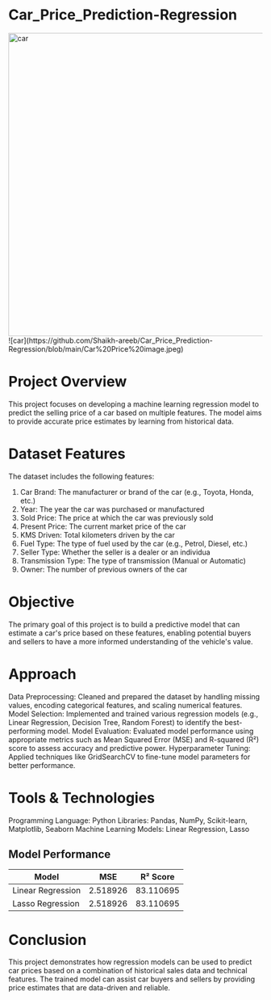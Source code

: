 # Car_Price_Prediction-Regression

<img src="https://github.com/Shaikh-areeb/Car_Price_Prediction-Regression/blob/main/Car%20Price%20image.jpeg" alt="car" width="600"/>
![car](https://github.com/Shaikh-areeb/Car_Price_Prediction-Regression/blob/main/Car%20Price%20image.jpeg)

# Project Overview

This project focuses on developing a machine learning regression model to predict the selling price of a car based on multiple features. 
The model aims to provide accurate price estimates by learning from historical data.

# Dataset Features

The dataset includes the following features:

1. Car Brand: The manufacturer or brand of the car (e.g., Toyota, Honda, etc.)
2. Year: The year the car was purchased or manufactured
3. Sold Price: The price at which the car was previously sold
4. Present Price: The current market price of the car
5. KMS Driven: Total kilometers driven by the car
6. Fuel Type: The type of fuel used by the car (e.g., Petrol, Diesel, etc.)
7. Seller Type: Whether the seller is a dealer or an individua
8. Transmission Type: The type of transmission (Manual or Automatic)
9. Owner: The number of previous owners of the car

# Objective

The primary goal of this project is to build a predictive model that can estimate a car's price based on these features, 
enabling potential buyers and sellers to have a more informed understanding of the vehicle's value.

# Approach

Data Preprocessing: Cleaned and prepared the dataset by handling missing values, encoding categorical features, and scaling numerical features.
Model Selection: Implemented and trained various regression models (e.g., Linear Regression, Decision Tree, Random Forest) to identify the best-performing model.
Model Evaluation: Evaluated model performance using appropriate metrics such as Mean Squared Error (MSE) and R-squared (R²) score to assess accuracy and predictive power.
Hyperparameter Tuning: Applied techniques like GridSearchCV to fine-tune model parameters for better performance.

# Tools & Technologies

Programming Language: Python
Libraries: Pandas, NumPy, Scikit-learn, Matplotlib, Seaborn
Machine Learning Models: Linear Regression, Lasso 

## Model Performance

| Model              | MSE       | R² Score  |
|--------------------|-----------|-----------|
| Linear Regression  | 2.518926  | 83.110695 |
| Lasso Regression   | 2.518926  | 83.110695 |


# Conclusion

This project demonstrates how regression models can be used to predict car prices based on a combination of historical sales data and technical features. 
The trained model can assist car buyers and sellers by providing price estimates that are data-driven and reliable.

